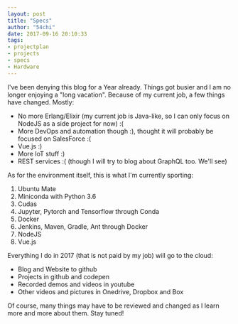 ```yaml
---
layout: post
title: "Specs"
author: "54chi"
date: 2017-09-16 20:10:33
tags:
- projectplan
- projects
- specs
- Hardware
---
```

I've been denying this blog for a Year already. Things got busier and I am no longer enjoying a "long vacation". Because of my current job, a few things have changed. Mostly:

* No more Erlang/Elixir (my current job is Java-like, so I can only focus on NodeJS as a side project for now) :(
* More DevOps and automation though :), thought it will probably be focused on SalesForce :(
* Vue.js :)
* More IoT stuff :)
* REST services :( (though I will try to blog about GraphQL too. We'll see)

As for the environment itself, this is what I'm currently sporting:

1. Ubuntu Mate
1. Miniconda with Python 3.6
1. Cudas
1. Jupyter, Pytorch and Tensorflow through Conda
1. Docker
1. Jenkins, Maven, Gradle, Ant through Docker
1. NodeJS
1. Vue.js

Everything I do in 2017 (that is not paid by my job) will go to the cloud:

* Blog and Website to github
* Projects in github and codepen
* Recorded demos and videos in youtube
* Other videos and pictures in Onedrive, Dropbox and Box

Of course, many things may have to be reviewed and changed as I learn more and more about them. Stay tuned!
